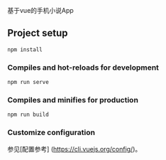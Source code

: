 基于vue的手机小说App

## Project setup
```
npm install
```

### Compiles and hot-reloads for development
```
npm run serve
```

### Compiles and minifies for production
```
npm run build
```

### Customize configuration
参见[配置参考] (https://cli.vuejs.org/config/)。
